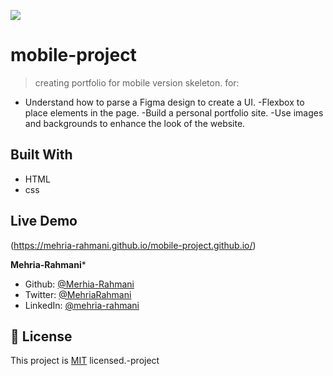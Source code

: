 ![](https://img.shields.io/badge/Microverse-blueviolet)

# mobile-project

> creating portfolio for mobile version skeleton. for:
- Understand how to parse a Figma design to create a UI.
-Flexbox to place elements in the page.
-Build a personal portfolio site.
-Use images and backgrounds to enhance the look of the website.


## Built With

- HTML
- css

## Live Demo
(https://mehria-rahmani.github.io/mobile-project.github.io/)

**Mehria-Rahmani***
- Github: [@Merhia-Rahmani](https://github.com/Mehria-Rahmani)
- Twitter: [@MehriaRahmani](https://twitter.com/MehriaRahmani?t=QwKwWXTVBZthv4sUrOXtfQ&s=08)
- LinkedIn: [@mehria-rahmani](https://www.linkedin.com/in/mehria-rahmani-379211222) 



## 📝 License

This project is [MIT](./MIT.md) licensed.-project
